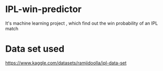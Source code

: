 # IPL-win-predictor
It's machine learning project , which find out the win probability of an IPL match

# Data set used
https://www.kaggle.com/datasets/ramjidoolla/ipl-data-set



